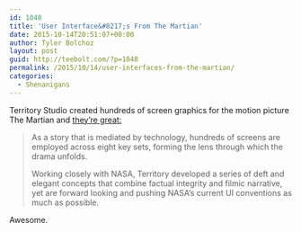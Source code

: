 ```yaml
---
id: 1048
title: 'User Interface&#8217;s From The Martian'
date: 2015-10-14T20:51:07+00:00
author: Tyler Bolchoz
layout: post
guid: http://teebolt.com/?p=1048
permalink: /2015/10/14/user-interfaces-from-the-martian/
categories:
  - Shenanigans
---
```

Territory Studio created hundreds of screen graphics for the motion picture The Martian and [they&#8217;re great:](http://www.territorystudio.com/work/motion/?p=Martian)

> As a story that is mediated by technology, hundreds of screens are employed across eight key sets, forming the lens through which the drama unfolds. 
> 
> Working closely with NASA, Territory developed a series of deft and elegant concepts that combine factual integrity and filmic narrative, yet are forward looking and pushing NASA’s current UI conventions as much as possible. 

Awesome.